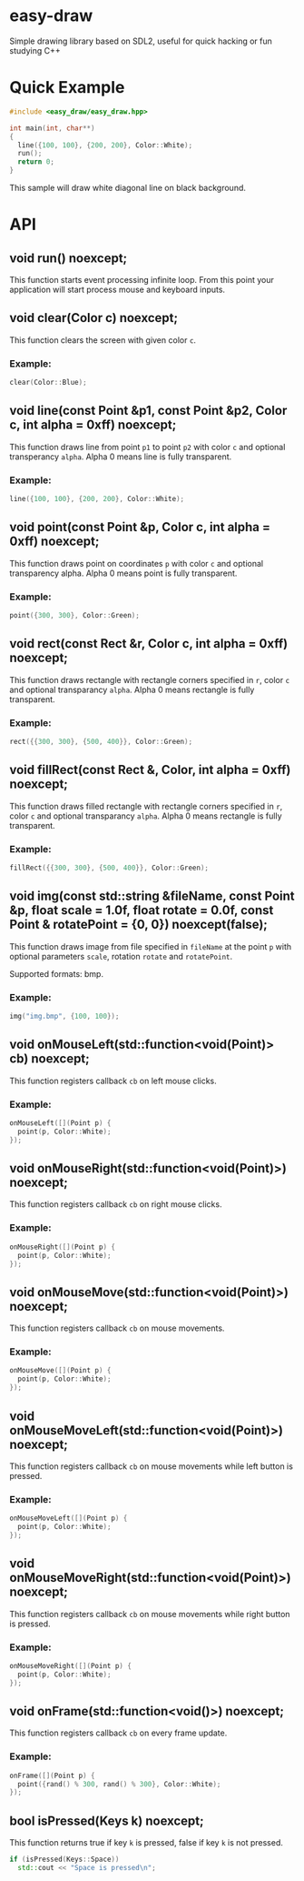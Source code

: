 # easy-draw
Simple drawing library based on SDL2, useful for quick hacking or fun studying C++

# Quick Example

```c++
#include <easy_draw/easy_draw.hpp>

int main(int, char**)
{
  line({100, 100}, {200, 200}, Color::White);
  run();
  return 0;
}
```

This sample will draw white diagonal line on black background.

# API

## void run() noexcept;
This function starts event processing infinite loop. From this point your application will start process mouse and keyboard inputs.

## void clear(Color c) noexcept;
This function clears the screen with given color ```c```.

### Example:
```C++
clear(Color::Blue);
```

## void line(const Point &p1, const Point &p2, Color c, int alpha = 0xff) noexcept;
This function draws line from point ```p1``` to point ```p2``` with color ```c``` and optional transperancy ```alpha```.
Alpha 0 means line is fully transparent.

### Example:
```C++
line({100, 100}, {200, 200}, Color::White);
```

## void point(const Point &p, Color c, int alpha = 0xff) noexcept;
This function draws point on coordinates ```p``` with color ```c``` and optional transparency alpha.
Alpha 0 means point is fully transparent.

### Example:
```C++
point({300, 300}, Color::Green);
```

## void rect(const Rect &r, Color c, int alpha = 0xff) noexcept;
This function draws rectangle with rectangle corners specified in ```r```, color ```c``` and optional transparancy ```alpha```.
Alpha 0 means rectangle is fully transparent.

### Example:
```C++
rect({{300, 300}, {500, 400}}, Color::Green);
```

## void fillRect(const Rect &, Color, int alpha = 0xff) noexcept;
This function draws filled rectangle with rectangle corners specified in ```r```, color ```c``` and optional transparancy ```alpha```.
Alpha 0 means rectangle is fully transparent.

### Example:
```C++
fillRect({{300, 300}, {500, 400}}, Color::Green);
```

## void img(const std::string &fileName, const Point &p, float scale = 1.0f, float rotate = 0.0f, const Point & rotatePoint = {0, 0}) noexcept(false);
This function draws image from file specified in ```fileName``` at the point ```p``` with optional parameters ```scale```,
rotation ```rotate``` and ```rotatePoint```.

Supported formats: bmp.

### Example:
```C++
img("img.bmp", {100, 100});
```

## void onMouseLeft(std::function<void(Point)> cb) noexcept;
This function registers callback ```cb``` on left mouse clicks.

### Example:
```C++
onMouseLeft([](Point p) {
  point(p, Color::White);
});
```

## void onMouseRight(std::function<void(Point)>) noexcept;
This function registers callback ```cb``` on right mouse clicks.

### Example:
```C++
onMouseRight([](Point p) {
  point(p, Color::White);
});
```

## void onMouseMove(std::function<void(Point)>) noexcept;
This function registers callback ```cb``` on mouse movements.

### Example:
```C++
onMouseMove([](Point p) {
  point(p, Color::White);
});
```

## void onMouseMoveLeft(std::function<void(Point)>) noexcept;
This function registers callback ```cb``` on mouse movements while left button is pressed.

### Example:
```C++
onMouseMoveLeft([](Point p) {
  point(p, Color::White);
});
```

## void onMouseMoveRight(std::function<void(Point)>) noexcept;
This function registers callback ```cb``` on mouse movements while right button is pressed.

### Example:
```C++
onMouseMoveRight([](Point p) {
  point(p, Color::White);
});
```

## void onFrame(std::function<void()>) noexcept;
This function registers callback ```cb``` on every frame update.

### Example:
```C++
onFrame([](Point p) {
  point({rand() % 300, rand() % 300}, Color::White);
});
```

## bool isPressed(Keys k) noexcept;
This function returns true if key ```k``` is pressed, false if key ```k``` is not pressed.

```C++
if (isPressed(Keys::Space))
  std::cout << "Space is pressed\n";
```
